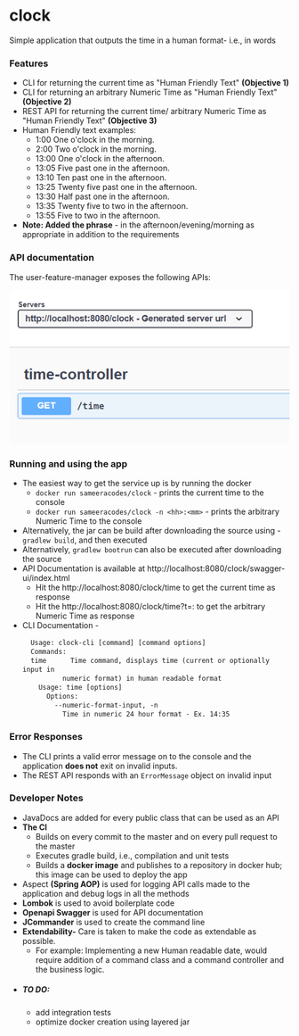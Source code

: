 # clock
Simple application that outputs the time in a human format- i.e., in words

### Features
- CLI for returning the current time as "Human Friendly Text" **(Objective 1)**
- CLI for returning an arbitrary Numeric Time as "Human Friendly Text" **(Objective 2)**
- REST API for returning the current time/ arbitrary Numeric Time as "Human Friendly Text" **(Objective 3)**
- Human Friendly text examples:
  - 1:00 One o'clock in the morning.
  - 2:00 Two o'clock in the morning.
  - 13:00 One o'clock in the afternoon.
  - 13:05 Five past one in the afternoon.
  - 13:10 Ten past one in the afternoon.
  - 13:25 Twenty five past one in the afternoon.
  - 13:30 Half past one in the afternoon.
  - 13:35 Twenty five to two in the afternoon.
  - 13:55 Five to two in the afternoon.
- **Note: Added the phrase** - in the afternoon/evening/morning as appropriate in addition to the requirements

### API documentation
The user-feature-manager exposes the following APIs:

![](images/api.png?raw=true "Title")

### Running and using the app
- The easiest way to get the service up is by running the docker 
  - ```docker run sameeracodes/clock``` - prints the current time to the console
  - ```docker run sameeracodes/clock -n <hh>:<mm>``` - prints the arbitrary Numeric Time to the console
- Alternatively, the jar can be build after downloading the source using - ```gradlew build```, and then executed
- Alternatively, ```gradlew bootrun``` can also be executed after downloading the source
- API Documentation is available at http://localhost:8080/clock/swagger-ui/index.html
  - Hit the http://localhost:8080/clock/time to get the current time as response
  - Hit the http://localhost:8080/clock/time?t=<hh>:<mm> to get the arbitrary Numeric Time as response
- CLI Documentation - 
  ```
    Usage: clock-cli [command] [command options]
    Commands:
    time      Time command, displays time (current or optionally input in
            numeric format) in human readable format
      Usage: time [options]
        Options:
          --numeric-format-input, -n
            Time in numeric 24 hour format - Ex. 14:35
  ```
### Error Responses
- The CLI prints a valid error message on to the console and the application **does not** exit on invalid inputs.
- The REST API responds with an ```ErrorMessage``` object on invalid input

### Developer Notes
- JavaDocs are added for every public class that can be used as an API
- **The CI**
    - Builds on every commit to the master and on every pull request to the master
    - Executes gradle build, i.e., compilation and unit tests
    - Builds a **docker image** and publishes to a repository in docker hub; this image can be used to deploy the app
- Aspect **(Spring AOP)** is used for logging API calls made to the application and debug logs in all the methods
- **Lombok** is used to avoid boilerplate code
- **Openapi Swagger** is used for API documentation
- **JCommander** is used to create the command line 
- **Extendability-** Care is taken to make the code as extendable as possible. 
    - For example: Implementing a new Human readable date, would require addition of a command class and a command controller and the business logic.
- ##### TO DO:
    - add integration tests
    - optimize docker creation using layered jar
